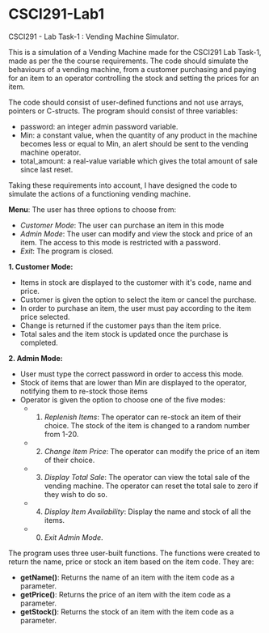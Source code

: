 # CSCI291-Lab1
CSCI291 - Lab Task-1 :  Vending Machine Simulator.

This is a simulation of a Vending Machine made for the CSCI291 Lab Task-1, made as per the the course requirements. The code should simulate the behaviours of a vending machine, from a customer purchasing and paying for an item to an operator controlling the stock and setting the prices for an item. 

The code should consist of user-defined functions and not use arrays, pointers or C-structs. The program should consist of three variables:
- password: an integer admin password variable.
- Min: a constant value, when the quantity of any product in the machine becomes less or equal to Min, an alert should be sent to the vending machine operator.
- total_amount: a real-value variable which gives the total amount of sale since last reset.

Taking these requirements into account, I have designed the code to simulate the actions of a functioning vending machine.

**Menu**:
The user has three options to choose from:
- _Customer Mode_: The user can purchase an item in this mode
- _Admin Mode_: The user can modify and view the stock and price of an item. The access to this mode is restricted with a password.
- _Exit_: The program is closed.

**1. Customer Mode:**
- Items in stock are displayed to the customer with it's code, name and price.
- Customer is given the option to select the item or cancel the purchase.
- In order to purchase an item, the user must pay according to the item price selected.
- Change is returned if the customer pays than the item price.
- Total sales and the item stock is updated once the purchase is completed.

**2. Admin Mode:**
- User must type the correct password in order to access this mode.
- Stock of items that are lower than Min are displayed to the operator, notifying them to re-stock those items
- Operator is given the option to choose one of the five modes:
  - 1. _Replenish Items_:
    The operator can re-stock an item of their choice. The stock of the item is changed to a random number from 1-20.
  - 2. _Change Item Price_:
    The operator can modify the price of an item of their choice.
  - 3. _Display Total Sale_:
    The operator can view the total sale of the vending machine. The operator can reset the total sale to zero if they wish to do so.
  - 4. _Display Item Availability_:
    Display the name and stock of all the items.
  - 0. _Exit Admin Mode_.

The program uses three user-built functions. The functions were created to return the name, price or stock an item based on the item code. They are:
- **getName()**: Returns the name of an item with the item code as a parameter.
- **getPrice()**: Returns the price of an item with the item code as a parameter.
- **getStock()**: Returns the stock of an item with the item code as a parameter.
